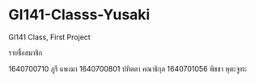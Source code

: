 # GI141-Classs-Yusaki
GI141 Class, First Project

รายชื่อสมาชิก

1640700710 ภูรี แพงมา 
1640700801 ปทิตตา คณาธิกุล
1640701056 พิชชา หุตะจูฑะ
